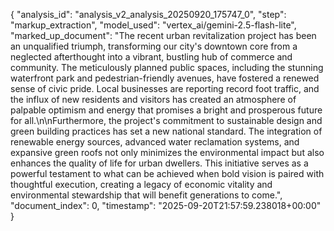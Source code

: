 {
  "analysis_id": "analysis_v2_analysis_20250920_175747_0",
  "step": "markup_extraction",
  "model_used": "vertex_ai/gemini-2.5-flash-lite",
  "marked_up_document": "The recent urban revitalization project has been an <positive>unqualified triumph</positive>, transforming our city's downtown core from a neglected afterthought into a <positive>vibrant, bustling hub</positive> of commerce and community. The <positive>meticulously planned</positive> public spaces, including the <positive>stunning waterfront park</positive> and <positive>pedestrian-friendly avenues</positive>, have <positive>fostered a renewed sense of civic pride</positive>. Local businesses are reporting <positive>record foot traffic</positive>, and the influx of new residents and visitors has created an atmosphere of <positive>palpable optimism and energy</positive> that promises a <positive>bright and prosperous future for all</positive>.\n\nFurthermore, the project's <positive>commitment to sustainable design and green building practices</positive> has set a <positive>new national standard</positive>. The integration of <positive>renewable energy sources</positive>, <positive>advanced water reclamation systems</positive>, and <positive>expansive green roofs</positive> not only minimizes the environmental impact but also <positive>enhances the quality of life</positive> for urban dwellers. This initiative serves as a <positive>powerful testament to what can be achieved</positive> when <positive>bold vision is paired with thoughtful execution</positive>, creating a <positive>legacy of economic vitality and environmental stewardship</positive> that will <positive>benefit generations to come</positive>.",
  "document_index": 0,
  "timestamp": "2025-09-20T21:57:59.238018+00:00"
}